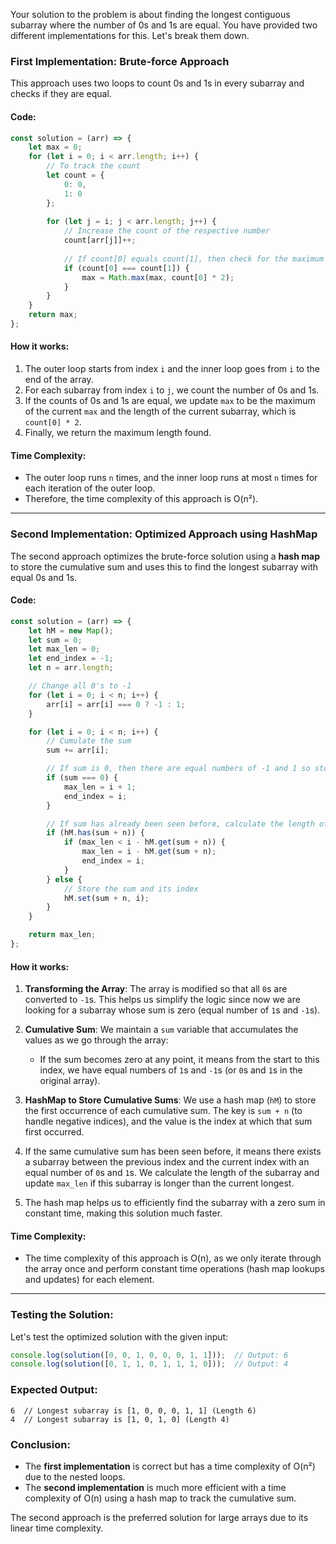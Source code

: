 Your solution to the problem is about finding the longest contiguous subarray where the number of 0s and 1s are equal. You have provided two different implementations for this. Let's break them down.

### First Implementation: Brute-force Approach
This approach uses two loops to count 0s and 1s in every subarray and checks if they are equal.

#### Code:
```javascript
const solution = (arr) => {
    let max = 0;
    for (let i = 0; i < arr.length; i++) {
        // To track the count
        let count = {
            0: 0,
            1: 0
        };
        
        for (let j = i; j < arr.length; j++) {
            // Increase the count of the respective number
            count[arr[j]]++;
            
            // If count[0] equals count[1], then check for the maximum length
            if (count[0] === count[1]) {
                max = Math.max(max, count[0] * 2);
            }
        }
    }
    return max;
};
```

#### How it works:
1. The outer loop starts from index `i` and the inner loop goes from `i` to the end of the array.
2. For each subarray from index `i` to `j`, we count the number of 0s and 1s.
3. If the counts of 0s and 1s are equal, we update `max` to be the maximum of the current `max` and the length of the current subarray, which is `count[0] * 2`.
4. Finally, we return the maximum length found.

#### Time Complexity:
- The outer loop runs `n` times, and the inner loop runs at most `n` times for each iteration of the outer loop.
- Therefore, the time complexity of this approach is O(n²).

---

### Second Implementation: Optimized Approach using HashMap
The second approach optimizes the brute-force solution using a **hash map** to store the cumulative sum and uses this to find the longest subarray with equal 0s and 1s.

#### Code:
```javascript
const solution = (arr) => {
    let hM = new Map();
    let sum = 0;
    let max_len = 0;
    let end_index = -1;
    let n = arr.length;

    // Change all 0's to -1
    for (let i = 0; i < n; i++) {
        arr[i] = arr[i] === 0 ? -1 : 1;
    }

    for (let i = 0; i < n; i++) {
        // Cumulate the sum
        sum += arr[i];

        // If sum is 0, then there are equal numbers of -1 and 1 so store the length
        if (sum === 0) {
            max_len = i + 1;
            end_index = i;
        }

        // If sum has already been seen before, calculate the length of subarray
        if (hM.has(sum + n)) {
            if (max_len < i - hM.get(sum + n)) {
                max_len = i - hM.get(sum + n);
                end_index = i;
            }
        } else {
            // Store the sum and its index
            hM.set(sum + n, i);
        }
    }

    return max_len;
};
```

#### How it works:
1. **Transforming the Array**: The array is modified so that all `0`s are converted to `-1`s. This helps us simplify the logic since now we are looking for a subarray whose sum is zero (equal number of `1`s and `-1`s).
   
2. **Cumulative Sum**: We maintain a `sum` variable that accumulates the values as we go through the array:
    - If the sum becomes zero at any point, it means from the start to this index, we have equal numbers of `1`s and `-1`s (or `0`s and `1`s in the original array).
   
3. **HashMap to Store Cumulative Sums**: We use a hash map (`hM`) to store the first occurrence of each cumulative sum. The key is `sum + n` (to handle negative indices), and the value is the index at which that sum first occurred.
   
4. If the same cumulative sum has been seen before, it means there exists a subarray between the previous index and the current index with an equal number of `0`s and `1`s. We calculate the length of the subarray and update `max_len` if this subarray is longer than the current longest.

5. The hash map helps us to efficiently find the subarray with a zero sum in constant time, making this solution much faster.

#### Time Complexity:
- The time complexity of this approach is O(n), as we only iterate through the array once and perform constant time operations (hash map lookups and updates) for each element.

---

### Testing the Solution:
Let's test the optimized solution with the given input:

```javascript
console.log(solution([0, 0, 1, 0, 0, 0, 1, 1]));  // Output: 6
console.log(solution([0, 1, 1, 0, 1, 1, 1, 0]));  // Output: 4
```

### Expected Output:

```
6  // Longest subarray is [1, 0, 0, 0, 1, 1] (Length 6)
4  // Longest subarray is [1, 0, 1, 0] (Length 4)
```

### Conclusion:
- The **first implementation** is correct but has a time complexity of O(n²) due to the nested loops.
- The **second implementation** is much more efficient with a time complexity of O(n) using a hash map to track the cumulative sum.

The second approach is the preferred solution for large arrays due to its linear time complexity.